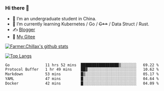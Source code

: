 ### Hi there 👋

- 🔭 I’m an undergraduate student in China.
- 🌱 I’m currently learning Kubernetes / Go / ~~C++~~ / Data Struct / Rust.
- ✍️ [Blogger](https://blog.farmer233.top)
- 🤔 [My Gitee](https://gitee.com/Farmer-chong)


[![Farmer.Chillax's github stats](https://github-readme-stats.vercel.app/api?username=FarmerChillax)](https://github.com/anuraghazra/github-readme-stats)

[![Top Langs](https://github-readme-stats.vercel.app/api/top-langs/?username=FarmerChillax&layout=compact&hide=html,css,javascript)](https://github.com/anuraghazra/github-readme-stats)

<p>
  <a href="https://wakatime.com/@Farmer">
        <!--START_SECTION:waka-->

```txt
Go                11 hrs 52 mins  █████████████████▒░░░░░░░   69.22 %
Protocol Buffer   1 hr 49 mins    ██▓░░░░░░░░░░░░░░░░░░░░░░   10.62 %
Markdown          53 mins         █▒░░░░░░░░░░░░░░░░░░░░░░░   05.17 %
YAML              47 mins         █░░░░░░░░░░░░░░░░░░░░░░░░   04.64 %
Docker            42 mins         █░░░░░░░░░░░░░░░░░░░░░░░░   04.09 %
```

<!--END_SECTION:waka-->
  </a>
</p>

<!--
**Farmer-chong/Farmer-chong** is a ✨ _special_ ✨ repository because its `README.md` (this file) appears on your GitHub profile.

Here are some ideas to get you started:

- 🔭 I’m currently working on ...
- 🌱 I’m currently learning ...
- 👯 I’m looking to collaborate on ...
- 🤔 I’m looking for help with ...
- 💬 Ask me about ...
- 📫 How to reach me: ...
- 😄 Pronouns: ...
- ⚡ Fun fact: ...
-->
